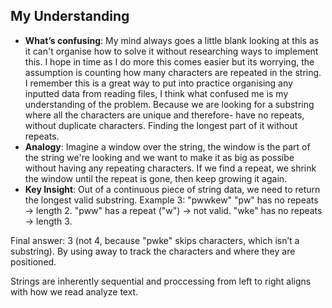## My Understanding
- **What’s confusing**:
  My mind always goes a little blank looking at this as it can't organise how to solve it without researching ways to implement this. I hope in time as I do more this comes easier but its worrying, the assumption is counting how many characters are repeated in the string. I remember this is a great way to put into practice organising any inputted data from reading files, I think what confused me is my understanding of the problem. Because we are looking for a substring where all the characters are unique and therefore- have no repeats, without duplicate characters. Finding the longest part of it without repeats.
- **Analogy**:
  Imagine a window over the string, the window is the part of the string we're looking and we want to make it as big as possibe without having any repeating characters. If we find a repeat, we shrink the window until the repeat is gone, then keep growing it again.
- **Key Insight**:
  Out of a continuous piece of string data, we need to return the longest valid substring.
  Example 3: "pwwkew"
  "pw" has no repeats → length 2.
  "pww" has a repeat ("w") → not valid.
  "wke" has no repeats → length 3.

Final answer: 3 (not 4, because "pwke" skips characters, which isn’t a substring).
By using away to track the characters and where they are positioned. 

Strings are inherently sequential and proccessing from left to right aligns with how we read analyze text.




